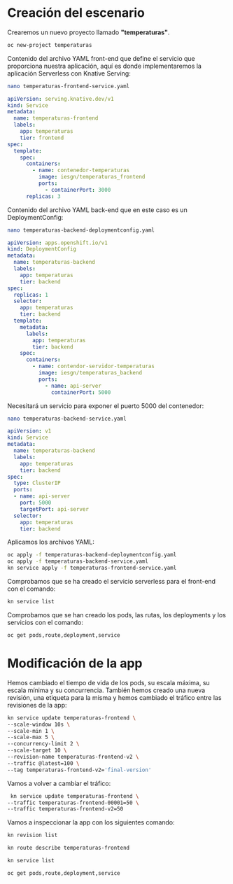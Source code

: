 # Creación del escenario

Crearemos un nuevo proyecto llamado **"temperaturas"**.
```bash
oc new-project temperaturas
```

Contenido del archivo YAML front-end que define el servicio que proporciona nuestra aplicación, aquí es donde implementaremos la aplicación Serverless con Knative Serving:
```bash
nano temperaturas-frontend-service.yaml
```
```yaml
apiVersion: serving.knative.dev/v1
kind: Service
metadata:
  name: temperaturas-frontend
  labels:
    app: temperaturas
    tier: frontend
spec:
  template:
    spec:
      containers:
        - name: contenedor-temperaturas
          image: iesgn/temperaturas_frontend
          ports:
            - containerPort: 3000
      replicas: 3
```

Contenido del archivo YAML back-end que en este caso es un DeploymentConfig:
```bash
nano temperaturas-backend-deploymentconfig.yaml
```
```yaml
apiVersion: apps.openshift.io/v1
kind: DeploymentConfig
metadata:
  name: temperaturas-backend
  labels:
    app: temperaturas
    tier: backend
spec:
  replicas: 1
  selector:
    app: temperaturas
    tier: backend
  template:
    metadata:
      labels:
        app: temperaturas
        tier: backend
    spec:
      containers:
        - name: contendor-servidor-temperaturas
          image: iesgn/temperaturas_backend
          ports:
            - name: api-server
              containerPort: 5000
```

Necesitará un servicio para exponer el puerto 5000 del contenedor:
```bash
nano temperaturas-backend-service.yaml
```
```yaml
apiVersion: v1
kind: Service
metadata:
  name: temperaturas-backend
  labels:
    app: temperaturas
    tier: backend
spec:
  type: ClusterIP
  ports:
  - name: api-server
    port: 5000
    targetPort: api-server
  selector:
    app: temperaturas
    tier: backend
```

Aplicamos los archivos YAML:
```bash
oc apply -f temperaturas-backend-deploymentconfig.yaml
oc apply -f temperaturas-backend-service.yaml
kn service apply -f temperaturas-frontend-service.yaml
```

Comprobamos que se ha creado el servicio serverless para el front-end con el comando:
```bash
kn service list
```

Comprobamos que se han creado los pods, las rutas, los deployments y los servicios con el comando:
```bash
oc get pods,route,deployment,service
```

# Modificación de la app

Hemos cambiado el tiempo de vida de los pods, su escala máxima, su escala mínima y su concurrencia. También hemos creado una nueva revisión, una etiqueta para la misma y hemos cambiado el tráfico entre las revisiones de la app:
```bash
kn service update temperaturas-frontend \
--scale-window 10s \
--scale-min 1 \
--scale-max 5 \
--concurrency-limit 2 \
--scale-target 10 \
--revision-name temperaturas-frontend-v2 \
--traffic @latest=100 \
--tag temperaturas-frontend-v2='final-version'
```

Vamos a volver a cambiar el tráfico:

```bash
 kn service update temperaturas-frontend \
--traffic temperaturas-frontend-00001=50 \
--traffic temperaturas-frontend-v2=50
```

Vamos a inspeccionar la app con los siguientes comando:

```bash
kn revision list
```
```bash
kn route describe temperaturas-frontend
```
```bash
kn service list
```
```bash
oc get pods,route,deployment,service
```
